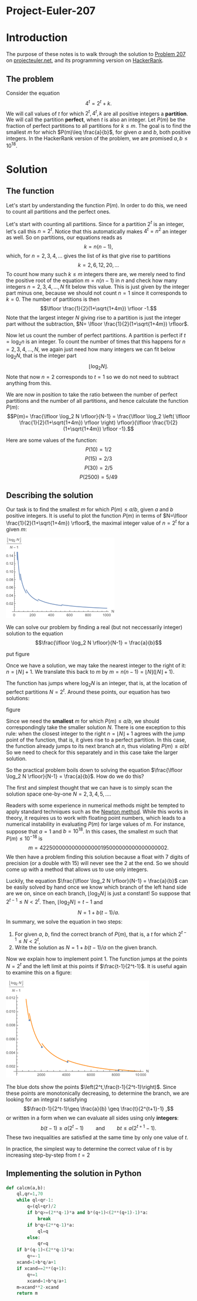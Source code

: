 # Project-Euler-207

# Introduction

The purpose of these notes is to walk through the solution to [Problem 207](https://projecteuler.net/problem=207) on [projecteuler.net](http://projecteuler.net), and its programming version on [HackerRank](https://www.hackerrank.com/contests/projecteuler/challenges/euler207/problem).

## The problem

Consider the equation
$$4^t=2^t+k.$$
We will call values of $t$ for which $2^t,4^t,k$ are all positive integers a **partition**. We will call the partition **perfect**, when $t$ is also an integer. Let $P(m)$ be the fraction of perfect partitions to all partitions for $k\leq m$. The goal is to find the smallest $m$ for which $P(m)\leq \frac{a}{b}$, for given $a$ and $b$, both positive integers. In the HackerRank version of the problem, we are promised $a,b\leq 10^{18}$.

# Solution

## The function

Let's start by understanding the function $P(m)$. In order to do this, we need to count all partitions and the perfect ones. 

Let's start with counting all partitions. Since for a partition $2^t$ is an integer, let's call this $n=2^t$. Notice that this automatically makes $4^t=n^2$ an integer as well. So on partitions, our equations reads as
$$k=n(n-1),$$
which, for $n=2,3,4,...$ gives the list of $k$s that give rise to partitions
$$k=2,6,12,20,...$$
To count how many such $k\leq m$ integers there are, we merely need to find the positive root of the equation $m=n(n-1)$ in $n$ and check how many integers $n=2,3,4,...,N$ fit below this value. This is just given by the integer part minus one, because we should not count $n=1$ since it corresponds to $k=0$. The number of partitions is then
$$\lfloor \frac{1}{2}(1+\sqrt{1+4m}) \rfloor -1.$$
Note that the largest integer $N$ giving rise to a partition is just the integer part without the subtraction, $N= \lfloor \frac{1}{2}(1+\sqrt{1+4m}) \rfloor$.


Now let us count the number of perfect partitions. A partition is perfect if $t=\log_2 n$ is an integer. To count the number of times that this happens for $n=2,3,4,...,N$, we again just need how many integers we can fit below $\log_2 N$, that is the integer part
$$\lfloor \log_2 N \rfloor.$$
Note that now $n=2$ corresponds to $t=1$ so we do not need to subtract anything from this.

We are now in position to take the ratio between the number of perfect partitions and the number of all partitions, and hence calculate the function $P(m)$:
$$P(m)= \frac{\lfloor \log_2 N \rfloor}{N-1} = \frac{\lfloor \log_2 \left( \lfloor \frac{1}{2}(1+\sqrt{1+4m}) \rfloor  \right) \rfloor}{\lfloor \frac{1}{2}(1+\sqrt{1+4m}) \rfloor -1}.$$

Here are some values of the function:
$$P(10)=1/2$$
$$P(15)=2/3$$
$$P(30)=2/5$$
$$P(2500)=5/49$$



## Describing the solution

Our task is to find the smallest $m$ for which $P(m)\leq a/b$, given $a$ and $b$ positive integers. It is useful to plot the function $P(m)$ in terms of $N=\lfloor \frac{1}{2}(1+\sqrt{1+4m}) \rfloor$, the maximal integer value of $n=2^t$ for a given $m$:

![alt text](https://github.com/gaborsarosi/Project-Euler-207/blob/main/plotP.png)

We can solve our problem by finding a real (but not neccessarily integer) solution to the equation
$$\frac{\lfloor \log_2 N \rfloor}{N-1}  = \frac{a}{b}$$

put figure

Once we have a solution, we may take the nearest integer to the right of it: $n=\lfloor N \rfloor +1$. We translate this back to $m$ by $m=n(n-1)=\lfloor N \rfloor(\lfloor N \rfloor+1)$.

The function has jumps where $\log_2 N$ is an integer, that is, at the location of perfect partitions $N=2^t$. Around these points, our equation has two solutions:

figure

Since we need the **smallest** $m$ for which $P(m)\leq a/b$, we should correspondingly take the smaller solution $N$. There is one exception to this rule: when the closest integer to the right $n=\lfloor N \rfloor +1$ agrees with the jump point of the function, that is, it gives rise to a perfect partition. In this case, the function already jumps to its next branch at $n$, thus violating $P(m)\leq a/b$! So we need to check for this separately and in this case take the larger solution.

So the practical problem boils down to solving the equation $\frac{\lfloor \log_2 N \rfloor}{N-1}  = \frac{a}{b}$. How do we do this? 

The first and simplest thought that we can have is to simply scan the solution space one-by-one $N=2,3,4,5,...$.

Readers with some experience in numerical methods might be tempted to apply standard techniques such as the [Newton method](https://en.wikipedia.org/wiki/Newton%27s_method). While this works in theory, it requires us to work with floating point numbers, which leads to a numerical instability in evaluating $P(m)$ for large values of $m$. For instance, suppose that $a=1$ and $b=10^{18}$. In this cases, the smallest $m$ such that $P(m)\leq 10^{-18}$ is
$$m=4225000000000000000195000000000000000002.$$
We then have a problem finding this solution because a float with 7 digits of precision (or a double with 15) will never see the 2 at the end. So we should come up with a method that allows us to use only integers.

Luckily, the equation $\frac{\lfloor \log_2 N \rfloor}{N-1}  = \frac{a}{b}$ can be easily solved by hand once we know which branch of the left hand side are we on, since on each branch, $\lfloor \log_2 N \rfloor$ is just a constant! So suppose that $2^{t-1}\leq N <2^t$. Then, $\lfloor \log_2 N \rfloor=t-1$ and
$$N=1+b(t-1)/a.$$
In summary, we solve the equation in two steps:
1. For given $a$, $b$, find the correct branch of $P(m)$, that is, a $t$ for which $2^{t-1}\leq N <2^t$,
2. Write the solution as $N=1+b(t-1)/a$ on the given branch.

Now we explain how to implement point 1. The function jumps at the points $N=2^t$ and the left limit at this points if $\frac{t-1}{2^t-1}$. It is useful again to examine this on a figure: 

![alt text](https://github.com/gaborsarosi/Project-Euler-207/blob/main/plotPbranchlimiters.png)

The blue dots show the points $\left(2^t,\frac{t-1}{2^t-1}\right)$. Since these points are monotonically decreasing, to determine the branch, we are looking for an integral $t$ satisfying
$$\frac{t-1}{2^t-1}\geq \frac{a}{b} \geq \frac{t}{2^{t+1}-1} ,$$
or written in a form when we can evaluate all sides using only **integers**:
$$ b(t-1) \geq a (2^t-1) \quad \quad \text{and} \quad \quad b t \leq a (2^{t+1}-1).$$
These two inequalities are satisfied at the same time by only one value of $t$.

In practice, the simplest way to determine the correct value of $t$ is by increasing step-by-step from $t=2$

## Implementing the solution in Python

```python
def calcm(a,b):
    ql,qr=1,70
    while ql<qr-1:
        q=(ql+qr)/2
        if b*q>=(2**q-1)*a and b*(q+1)<(2**(q+1)-1)*a:
            break
        if b*q>(2**q-1)*a:
            ql=q
        else:
            qr=q
    if b*(q-1)<(2**q-1)*a:
        q+=-1
    xcand=1+b*q/a+1
    if xcand==2**(q+1):
        q+=1
        xcand=1+b*q/a+1
    m=xcand**2-xcand
    return m
``` 
